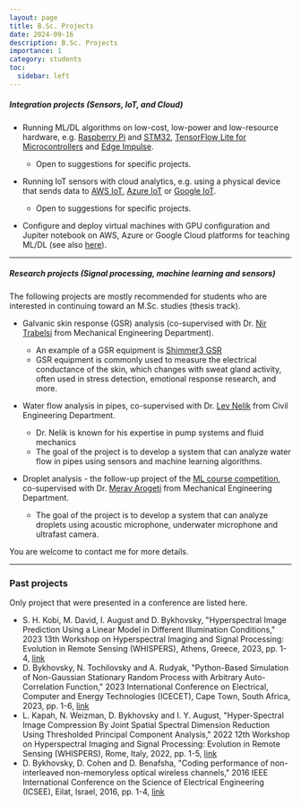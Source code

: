```yaml
---
layout: page
title: B.Sc. Projects
date: 2024-09-16
description: B.Sc. Projects
importance: 1
category: students
toc:
  sidebar: left
---
```


##### Integration projects (Sensors, IoT, and Cloud)

* Running ML/DL algorithms on low-cost, low-power and low-resource hardware, e.g. [Raspberry Pi](https://ai.google.dev/edge/litert/microcontrollers/python) and [STM32](https://www.st.com/content/dam/AME/2020/sensors-embedded-tech-ve-2020/mdg-demo/STM32CubeAI_product_overview.pdf), [TensorFlow Lite for Microcontrollers](https://www.tensorflow.org/lite/microcontrollers) and [Edge Impulse](https://www.edgeimpulse.com/).
  * Open to suggestions for specific projects.

* Running IoT sensors with cloud analytics, e.g. using a physical device that sends data to [AWS IoT](https://aws.amazon.com/iot/), [Azure IoT](https://azure.microsoft.com/en-us/solutions/iot) or [Google IoT](https://cloud.google.com/architecture/connected-devices/iot-platform-product-architecture).
  * Open to suggestions for specific projects.

* Configure and deploy virtual machines with GPU configuration and Jupiter notebook on AWS, Azure or Google Cloud platforms for teaching ML/DL (see also [here](/blog/2024/virtual/)).

---

##### Research projects (Signal processing, machine learning and sensors)
The following projects are mostly recommended for students who are interested in continuing toward an M.Sc. studies (thesis track).

* Galvanic skin response (GSR) analysis (co-supervised with Dr. [Nir Trabelsi](https://www.facebook.com/photo.php?fbid=2807768889257381&id=145856082115355&set=a.145856878781942) from Mechanical Engineering Department). 
  * An example of a GSR equipment is [Shimmer3 GSR](https://shimmersensing.com/product/shimmer3-gsr-unit/)
  * GSR equipment is commonly used to measure the electrical conductance of the skin, which changes with sweat gland activity, often used in stress detection, emotional response research, and more.

* Water flow analysis in pipes, co-supervised with Dr. [Lev Nelik](https://www.pumpsandsystems.com/author/lev-nelik) from Civil Engineering Department. 
  * Dr. Nelik is known for his expertise in pump systems and fluid mechanics
  * The goal of the project is to develop a system that can analyze water flow in pipes using sensors and machine learning algorithms.

* Droplet analysis - the follow-up project of the [ML course competition](https://www.kaggle.com/t/6969e148f04c49de9a54b7c0f16cf8cd),  co-supervised with Dr. [Merav Arogeti](https://en.sce.ac.il/faculty/merav_arogeti) from Mechanical Engineering Department.
  * The goal of the project is to develop a system that can analyze droplets using acoustic microphone, underwater microphone and ultrafast camera.


You are welcome to contact me for more details.

---

### Past projects
Only project that were presented in a conference are listed here.
* S. H. Kobi, M. David, I. August and D. Bykhovsky, "Hyperspectral Image Prediction Using a Linear Model in Different Illumination Conditions," 2023 13th Workshop on Hyperspectral Imaging and Signal Processing: Evolution in Remote Sensing (WHISPERS), Athens, Greece, 2023, pp. 1-4, [link](https://doi.org/10.1109/WHISPERS61460.2023.10430661)
* D. Bykhovsky, N. Tochilovsky and A. Rudyak, "Python-Based Simulation of Non-Gaussian Stationary Random Process with Arbitrary Auto-Correlation Function," 2023 International Conference on Electrical, Computer and Energy Technologies (ICECET), Cape Town, South Africa, 2023, pp. 1-6, [link](https://doi.org/10.1109/ICECET58911.2023.10389427) 
* L. Kapah, N. Weizman, D. Bykhovsky and I. Y. August, "Hyper-Spectral Image Compression By Joint Spatial Spectral Dimension Reduction Using Thresholded Principal Component Analysis," 2022 12th Workshop on Hyperspectral Imaging and Signal Processing: Evolution in Remote Sensing (WHISPERS), Rome, Italy, 2022, pp. 1-5, [link](https://doi.org/10.1109/WHISPERS56178.2022.9955095) 
* D. Bykhovsky, D. Cohen and D. Benafsha, "Coding performance of non-interleaved non-memoryless optical wireless channels," 2016 IEEE International Conference on the Science of Electrical Engineering (ICSEE), Eilat, Israel, 2016, pp. 1-4, [link](https://doi.org/10.1109/ICSEE.2016.7806170) 